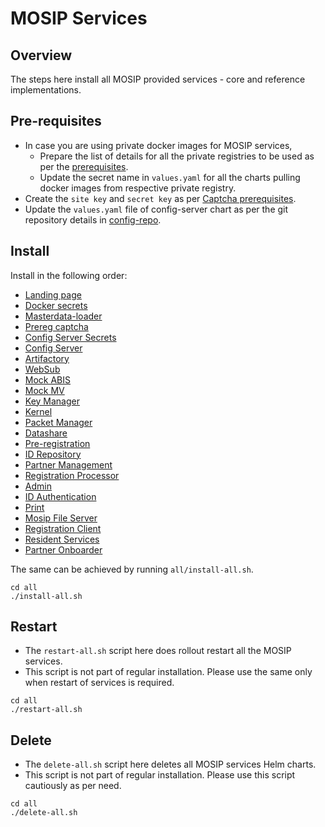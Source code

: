 # MOSIP Services

## Overview
The steps here install all MOSIP provided services - core and reference implementations.

## Pre-requisites
* In case you are using private docker images for MOSIP services,
  * Prepare the list of details for all the private registries to be used as per the [prerequisites](docker-secrets/README.md#Prerequisites).
  * Update the secret name in `values.yaml` for all the charts pulling docker images from respective private registry.
* Create the `site key` and `secret key` as per [Captcha prerequisites](captcha/README.md#Prerequisites).
* Update the `values.yaml` file of config-server chart as per the git repository details in [config-repo](config-repo/values.yaml).

## Install
Install in the following order:
* [Landing page](landing-page/README.md)
* [Docker secrets](docker-secrets/README.md)
* [Masterdata-loader](masterdata-loader/README.md)
* [Prereg captcha](captcha/README.md)
* [Config Server Secrets](conf-secrets/README.md)
* [Config Server](config-server/README.md)
* [Artifactory](artifactory/README.md)
* [WebSub](websub/README.md)
* [Mock ABIS](mock-abis/README.md)
* [Mock MV](mock-mv/README.md)
* [Key Manager](keymanager/README.md)
* [Kernel](kernel/README.md)
* [Packet Manager](packetmanager/README.md)
* [Datashare](datashare/README.md)
* [Pre-registration](prereg/README.md)
* [ID Repository](idrepo/README.md)
* [Partner Management](pms/README.md)
* [Registration Processor](regproc/README.md)
* [Admin](admin/README.md)
* [ID Authentication](ida/README.md)
* [Print](print/README.md)
* [Mosip File Server](mosip-file-server/README.md)
* [Registration Client](regclient/README.md)
* [Resident Services](resident/README.md)
* [Partner Onboarder](partner-onboarder/README.md)

The same can be achieved by running `all/install-all.sh`.
```
cd all
./install-all.sh
```

## Restart
* The `restart-all.sh` script here does rollout restart all the MOSIP services.
* This script is not part of regular installation. Please use the same only when restart of services is required.
```
cd all
./restart-all.sh
```

## Delete
* The `delete-all.sh` script here deletes all MOSIP services Helm charts.
* This script is not part of regular installation. Please use this script cautiously as per need.
```
cd all
./delete-all.sh
```
